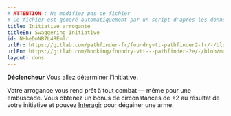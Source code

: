 ```yaml
---
# ATTENTION : Ne modifiez pas ce fichier
# Ce fichier est généré automatiquement par un script d'après les données du module Foundry VTT officiel et de sa traduction
title: Initiative arrogante
titleEn: Swaggering Initiative
id: NHheDmNB7L4REmlr
urlFr: https://gitlab.com/pathfinder-fr/foundryvtt-pathfinder2-fr/-/blob/master/data/feats/NHheDmNB7L4REmlr.htm
urlEn: https://gitlab.com/hooking/foundry-vtt---pathfinder-2e/-/blob/master/packs/data/feats.db/swaggering-initiative.json
layout: dons
---
```

**Déclencheur** Vous allez déterminer l'initiative.

Votre arrogance vous rend prêt à tout combat — même pour une embuscade. Vous obtenez un bonus de circonstances de +2 au résultat de votre initiative et pouvez [Interagir](../actions/interagir.html) pour dégainer une arme.
